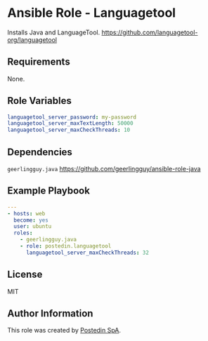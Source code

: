 Ansible Role - Languagetool
=========

Installs Java and LanguageTool. <https://github.com/languagetool-org/languagetool>

Requirements
------------

None.

Role Variables
--------------

```yaml
languagetool_server_password: my-password
languagetool_server_maxTextLength: 50000
languagetool_server_maxCheckThreads: 10
```

Dependencies
------------

`geerlingguy.java` <https://github.com/geerlingguy/ansible-role-java>

Example Playbook
----------------

```yaml
---
- hosts: web
  become: yes
  user: ubuntu
  roles:
    - geerlingguy.java
    - role: postedin.languagetool
      languagetool_server_maxCheckThreads: 32
```

License
-------

MIT

Author Information
------------------

This role was created by [Postedin SpA](https://postedin.com).
